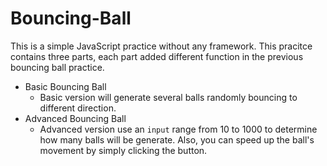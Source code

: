 # Bouncing-Ball

This is a simple JavaScript practice without any framework. This pracitce contains three parts, each part added different function in the previous bouncing ball practice.

- Basic Bouncing Ball
  - Basic version will  generate several balls randomly bouncing to different direction.
- Advanced Bouncing Ball
  - Advanced version use an `input` range from 10 to 1000 to determine how many balls will be generate. Also, you can speed up the ball's movement by simply clicking the button.